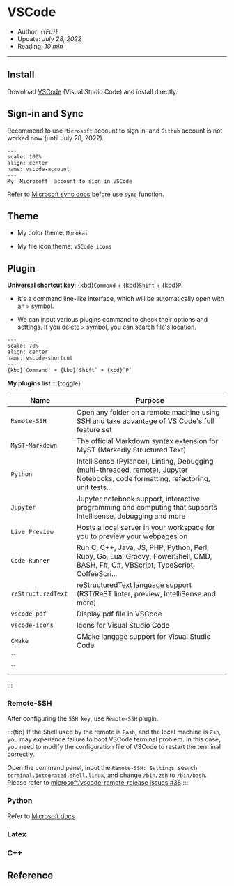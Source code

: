 # VSCode

- Author: *{{Fu}}*
- Update: *July 28, 2022*
- Reading: *10 min*

---


## Install


Download [VSCode](https://code.visualstudio.com/download) (Visual Studio Code) and install directly.


## Sign-in and Sync

Recommend to use `Microsoft` account to sign in, and `Github` account is not worked now (until July 28, 2022).

```{figure} ./img/VSCode-2.jpg
---
scale: 100%
align: center
name: vscode-account
---
My `Microsoft` account to sign in VSCode
```

Refer to [Microsoft sync docs](https://code.visualstudio.com/docs/editor/settings-sync) before use `sync` function.


## Theme
- My color theme: `Monokai`

- My file icon theme: `VSCode icons`



## Plugin

**Universal shortcut key**: {kbd}`Command` + {kbd}`Shift` + {kbd}`P`. 

- It's a command line-like interface, which will be automatically open with an `>` symbol. 

- We can input various plugins command to check their options and settings. If you delete `>` symbol, you can search file's location.


```{figure} ./img/VSCode-1.jpg
---
scale: 70%
align: center
name: vscode-shortcut
---
{kbd}`Command` + {kbd}`Shift` + {kbd}`P`
```

**My plugins list**
:::{toggle}
<style>
table th:first-of-type {
    width: 30%;
}
table th:nth-of-type(2) {
    width: 70%;
}
</style>

|        Name       |       Purpose       |      
|    ------------   |    -------------    |  
|   `Remote-SSH`    | Open any folder on a remote machine using SSH and take advantage of VS Code's full feature set |  
|   `MyST-Markdown` | The official Markdown syntax extension for MyST (Markedly Structured Text) |
|   `Python`        | IntelliSense (Pylance), Linting, Debugging (multi-threaded, remote), Jupyter Notebooks, code formatting, refactoring, unit tests... |
|   `Jupyter`       | Jupyter notebook support, interactive programming and computing that supports Intellisense, debugging and more |
|   `Live Preview`  | Hosts a local server in your workspace for you to preview your webpages on |
|   `Code Runner`   | Run C, C++, Java, JS, PHP, Python, Perl, Ruby, Go, Lua, Groovy, PowerShell, CMD, BASH, F#, C#, VBScript, TypeScript, CoffeeScri... |
| `reStructuredText`| reStructuredText language support (RST/ReST linter, preview, IntelliSense and more) |
|   `vscode-pdf`    | Display pdf file in VSCode |
|   `vscode-icons`  | Icons for Visual Studio Code |
|   `CMake`         | CMake langage support for Visual Studio Code |
|   ``              |                     |
|   ``              |                     |
:::



### Remote-SSH
After configuring the `SSH key`, use `Remote-SSH` plugin.

:::{tip}
If the Shell used by the remote is `Bash`, and the local machine is `Zsh`, you may experience failure to boot VSCode terminal problem. In this case, you need to modify the configuration file of VSCode to restart the terminal correctly.

Open the command panel, input the `Remote-SSH: Settings`, search `terminal.integrated.shell.linux`, and change `/bin/zsh` to `/bin/bash`. Please refer to
[microsoft/vscode-remote-release issues #38](https://github.com/microsoft/vscode-remote-release/issues/38)
:::



### Python

Refer to [Microsoft docs](https://code.visualstudio.com/docs/python/python-tutorial)





### Latex




### C++





## Reference

